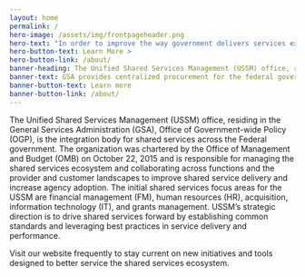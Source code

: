 ```yaml
---
layout: home
permalink: /
hero-image: /assets/img/frontpageheader.png
hero-text: "In order to improve the way government delivers services externally, we need to aggressively reform the way government delivers service internally - Cross Agency Priority Goal for Shared Services"
hero-button-text: Learn More >
hero-button-link: /about/
banner-heading: The Unified Shared Services Management (USSM) office, residing in the General Services Administration (GSA), Office of Government-wide Policy (OGP), is the integration body for shared services across the Federal government. The organization was chartered by the Office of Management and Budget (OMB) on October 22, 2015 and is responsible for managing the shared services ecosystem and collaborating across functions and the provider and customer landscapes to improve shared service delivery and increase agency adoption. The initial shared services focus areas for the USSM are financial management (FM), human resources (HR), acquisition, information technology (IT), and grants management. USSM’s strategic direction is to drive shared services forward by establishing common standards and leveraging best practices in service delivery and performance.
banner-text: GSA provides centralized procurement for the federal government, offering billions of dollars worth of products, services, and facilities that federal agencies need to serve the public.
banner-button-text: Learn more
banner-button-link: /about/
---
```

The Unified Shared Services Management (USSM) office, residing in the General Services Administration (GSA), Office of Government-wide Policy (OGP), is the integration body for shared services across the Federal government. The organization was chartered by the Office of Management and Budget (OMB) on October 22, 2015 and is responsible for managing the shared services ecosystem and collaborating across functions and the provider and customer landscapes to improve shared service delivery and increase agency adoption. The initial shared services focus areas for the USSM are financial management (FM), human resources (HR), acquisition, information technology (IT), and grants management. USSM’s strategic direction is to drive shared services forward by establishing common standards and leveraging best practices in service delivery and performance.

Visit our website frequently to stay current on new initiatives and tools designed to better service the shared services ecosystem.
